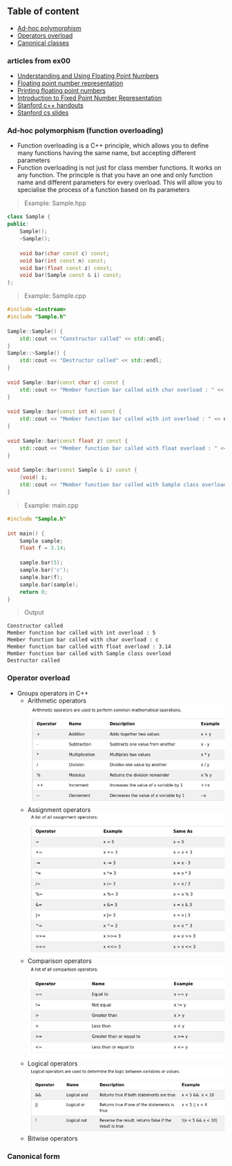 ## Table of content
- [Ad-hoc polymorphism]()
- [Operators overload]()
- [Canonical classes]()

### articles from ex00

- [Understanding and Using Floating Point Numbers](https://www.cprogramming.com/tutorial/floating_point/understanding_floating_point.html)
- [Floating point number representation](https://www.cprogramming.com/tutorial/floating_point/understanding_floating_point_representation.html)
- [Printing floating point numbers](https://www.cprogramming.com/tutorial/floating_point/understanding_floating_point_printing.html)
- [Introduction to Fixed Point Number Representation](https://inst.eecs.berkeley.edu//~cs61c/sp06/handout/fixedpt.html)
- [Stanford c++ handouts](http://web.stanford.edu/class/archive/cs/cs106b/cs106b.1084/cs106l/handouts/)
- [Stanford cs slides](http://web.stanford.edu/class/archive/cs/cs106b/cs106b.1084/lectures/)

### Ad-hoc polymorphism (function overloading)
- Function overloading is a C++ principle, which allows you to define many functions having the same name, but accepting different parameters
- Function overloading is not just for class member functions. It works on any function. The principle is that you have an one and only function name and different parameters for every overload. This will allow you to specialise the process of a function based on its parameters

> Example: Sample.hpp

```c++
class Sample {
public:
	Sample();
	~Sample();

	void bar(char const c) const;
	void bar(int const n) const;
	void bar(float const z) const;
	void bar(Sample const & i) const;
};
```

> Example: Sample.cpp

```c++
#include <iostream>
#include "Sample.h"

Sample::Sample() {
	std::cout << "Constructor called" << std::endl;
}
Sample::~Sample() {
	std::cout << "Destructor called" << std::endl;
}

void Sample::bar(const char c) const {
	std::cout << "Member function bar called with char overload : " << c << std::endl;
}

void Sample::bar(const int n) const {
	std::cout << "Member function bar called with int overload : " << n << std::endl;
}

void Sample::bar(const float z) const {
	std::cout << "Member function bar called with float overload : " << z << std::endl;
}

void Sample::bar(const Sample & i) const {
	(void) i;
	std::cout << "Member function bar called with Sample class overload" << std::endl;
}
```

> Example: main.cpp

```c++
#include "Sample.h"

int main() {
	Sample sample;
	float f = 3.14;

	sample.bar(5);
	sample.bar('c');
	sample.bar(f);
	sample.bar(sample);
	return 0;
}
```

> Output

``` shell
Constructor called
Member function bar called with int overload : 5
Member function bar called with char overload : c
Member function bar called with float overload : 3.14
Member function bar called with Sample class overload
Destructor called
```
### Operator overload
* Groups operators in C++
    * Arithmetic operators
    [![arithmetic operators](https://github.com/qingqingqingli/CPP/blob/main/images/arithmetic_operators.png)](https://github.com/qingqingqingli/CPP/wiki/Module02)
    * Assignment operators
    [![assignment_operators](https://github.com/qingqingqingli/CPP/blob/main/images/assignment_operators.png)](https://github.com/qingqingqingli/CPP/wiki/Module02)
    * Comparison operators
    [![comparison operators](https://github.com/qingqingqingli/CPP/blob/main/images/comparison_operators.png)](https://github.com/qingqingqingli/CPP/wiki/Module02)
    * Logical operators
    [![logical operators](https://github.com/qingqingqingli/CPP/blob/main/images/logical_operators.png)](https://github.com/qingqingqingli/CPP/wiki/Module02)
    * Bitwise operators

### Canonical form

